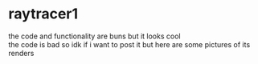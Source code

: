 # raytracer1
the code and functionality are buns but it looks cool <br/>
the code is bad so idk if i want to post it but here are some pictures of its renders <br/>

